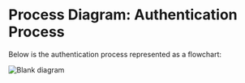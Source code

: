# Process Diagram: Authentication Process

Below is the authentication process represented as a flowchart:

![Blank diagram](https://github.com/VitorManoelLP/social-media/assets/80224024/032893ec-71b5-4c95-b13e-839340822ebb)
